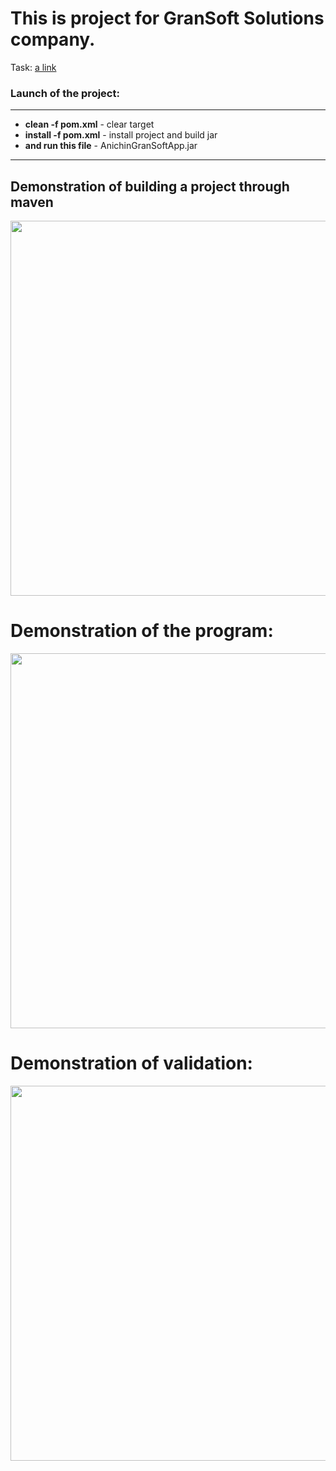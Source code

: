 # This is project for GranSoft Solutions company.

Task: [a link](https://github.com/AnichinTaras/AnichinTask/blob/master/ExamDescTask.docx)


<h3> Launch of the project: </h3> 

 <hr>
   <ul>
 <li><strong>clean -f pom.xml</strong> - clear target</li>
     <li><strong>install -f pom.xml</strong>  - install project and build jar</li>
      <li><strong>and run this file</strong> - AnichinGranSoftApp.jar</li>
   </ul>
   <hr>


<h2> Demonstration of building a project through maven </h2>
<img src="https://media.giphy.com/media/xoZroSSBIFj7TuvcBo/giphy.gif" width="600" height="600" />


<h1> Demonstration of the program: </h1>

<img src="https://media.giphy.com/media/EgvZS4qqP3Mm44ZghO/giphy.gif" width="600" height="600" />


<h1> Demonstration of validation: </h1>


<img src="https://media.giphy.com/media/1miIJ8xlVxkNsJfywd/giphy.gif" width="600" height="600" />
